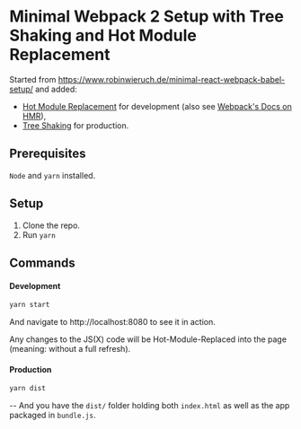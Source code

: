 # Minimal Webpack 2 Setup with Tree Shaking and Hot Module Replacement

Started from https://www.robinwieruch.de/minimal-react-webpack-babel-setup/ and added:

* [Hot Module Replacement](https://webpack.github.io/docs/hot-module-replacement.html) for development (also see [Webpack's Docs on HMR](https://github.com/webpack/docs/wiki/hot-module-replacement-with-webpack)),
* [Tree Shaking](http://www.2ality.com/2015/12/webpack-tree-shaking.html) for production.

## Prerequisites

`Node` and `yarn` installed.

## Setup

1. Clone the repo.
2. Run `yarn`

## Commands

#### Development

```bash
yarn start
```
And navigate to http://localhost:8080 to see it in action.

Any changes to the JS(X) code will be Hot-Module-Replaced into the page (meaning: without a full refresh).

#### Production

```bash
yarn dist
```

-- And you have the `dist/` folder holding both `index.html` as well as the app packaged in `bundle.js`.
